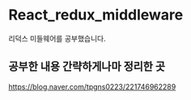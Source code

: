 # React_redux_middleware
리덕스 미들웨어를 공부했습니다.
## 공부한 내용 간략하게나마 정리한 곳
https://blog.naver.com/tpgns0223/221746962289
